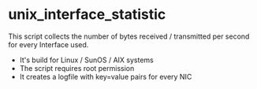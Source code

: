 # unix_interface_statistic
This script collects the number of bytes received / transmitted per second for every Interface used.
 - It's build for Linux / SunOS / AIX systems
 - The script requires root permission
 - It creates a logfile with key=value pairs for every NIC
